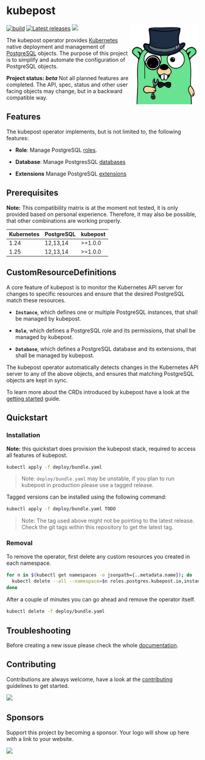 # kubepost

<img align="right" alt="kubepost" width="180px" src="assets/gopher.png">

<p>
    <a href="https://github.com/orbatschow/kubepost/actions/workflows/default.yaml" target="_blank" rel="noopener"><img src="https://img.shields.io/github/actions/workflow/status/orbatschow/kubepost/default.yaml" alt="build" /></a>
    <a href="https://github.com/orbatschow/kubepost/releases" target="_blank" rel="noopener"><img src="https://img.shields.io/github/release/orbatschow/kubepost.svg" alt="Latest releases" /></a>
    <a href="https://github.com/orbatschow/kubepost/blob/master/LICENSE" target="_blank" rel="noopener"><img src="https://img.shields.io/github/license/orbatschow/kubepost" /></a>
</p>

The kubepost operator provides [Kubernetes](https://kubernetes.io/) native deployment and management of
<a href="https://www.postgresql.org/">PostgreSQL</a> objects. The purpose of this project is to
simplify and automate the configuration of PostgreSQL objects.

**Project status: *beta*** Not all planned features are completed. The API, spec, status and other user facing objects
may change, but in a backward compatible way.


## Features

The kubepost operator implements, but is not limited to, the following features:

* **Role**: Manage PostgreSQL [roles](https://www.postgresql.org/docs/current/user-manag.htm).

* **Database**: Manage PostgresSQL [databases](https://www.postgresql.org/docs/current/managing-databases.html)

* **Extensions** Manage PostgreSQL [extensions](https://www.postgresql.org/docs/current/external-extensions.html)

## Prerequisites

**Note:** This compatibility matrix is at the moment not tested, it is only provided based on personal experience.
Therefore, it may also be possible, that other combinations are working properly.

| Kubernetes | PostgreSQL | kubepost |
|------------|------------|----------|
| 1.24       | 12,13,14   | >=1.0.0  |
| 1.25       | 12,13,14   | >=1.0.0  |

## CustomResourceDefinitions

A core feature of kubepost is to monitor the Kubernetes API server for changes
to specific resources and ensure that the desired PostgreSQL match these resources.

* **`Instance`**, which defines one or multiple PostgreSQL instances, that shall be managed by kubepost.

* **`Role`**, which defines a PostgreSQL role and its permissions, that shall be managed by kubepost.

* **`Database`**, which defines a PostgreSQL database and its extensions, that shall be managed by kubepost.

The kubepost operator automatically detects changes in the Kubernetes API server to any of the above objects, and
ensures that matching PostgreSQL objects are kept in sync.

To learn more about the CRDs introduced by kubepost have a look at the [getting started](docs/getting-started.md) guide.

## Quickstart

### Installation

**Note:** this quickstart does provision the kubepost stack, required to access all features of kubepost.

```sh
kubectl apply -f deploy/bundle.yaml
```

> Note: `deploy/bundle.yaml` may be unstable, if you plan to run kubepost in production please use a tagged release.

Tagged versions can be installed using the following command:

```sh
kubectl apply -f deploy/bundle.yaml TODO
```

> Note: The tag used above might not be pointing to the latest release. Check the git tags within this repository to
> get the latest tag.

### Removal

To remove the operator, first delete any custom resources you created in each namespace.

```sh
for n in $(kubectl get namespaces -o jsonpath={..metadata.name}); do
  kubectl delete --all --namespace=$n roles.postgres.kubepost.io,instances.postgres.kubepost.io,databases.postgres.kubepost.io
done
```

After a couple of minutes you can go ahead and remove the operator itself.

```sh
kubectl delete -f deploy/bundle.yaml
```

## Troubleshooting

Before creating a new issue please check the whole [documentation](docs).

## Contributing

Contributions are always welcome, have a look at the [contributing](docs/contributing.md) guidelines to get started.

<a href="https://github.com/orbatschow/kubepost/graphs/contributors"><img src="https://opencollective.com/swag/contributors.svg?width=890&button=false" /></a>


## Sponsors

Support this project by becoming a sponsor. Your logo will show up here with a link to your website.

<a href="https://github.com/stackitcloud" target="_blank"><img width="64px" src="https://avatars.githubusercontent.com/u/55577607?s=200&v=4"></a>